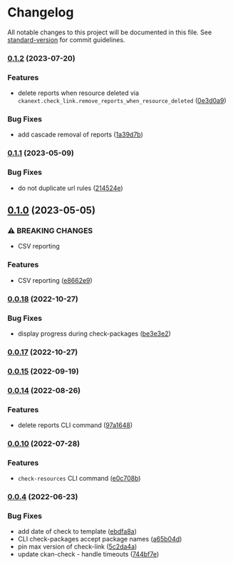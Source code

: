 # Changelog

All notable changes to this project will be documented in this file. See [standard-version](https://github.com/conventional-changelog/standard-version) for commit guidelines.

### [0.1.2](https://github.com/DataShades/ckanext-check-link/compare/v0.1.1...v0.1.2) (2023-07-20)


### Features

* delete reports when resource deleted via `ckanext.check_link.remove_reports_when_resource_deleted` ([0e3d0a9](https://github.com/DataShades/ckanext-check-link/commit/0e3d0a987c8d7d8daed627586867439adc26d5f5))


### Bug Fixes

* add cascade removal of reports ([1a39d7b](https://github.com/DataShades/ckanext-check-link/commit/1a39d7b07318336ba2fd42f1019ec51ad87c15de))

### [0.1.1](https://github.com/DataShades/ckanext-check-link/compare/v0.1.0...v0.1.1) (2023-05-09)


### Bug Fixes

* do not duplicate url rules ([214524e](https://github.com/DataShades/ckanext-check-link/commit/214524eb9d3095852e9bccdf9cc0724b6ee1dd1f))

## [0.1.0](https://github.com/DataShades/ckanext-check-link/compare/v0.0.18...v0.1.0) (2023-05-05)


### ⚠ BREAKING CHANGES

* CSV reporting

### Features

* CSV reporting ([e8662e9](https://github.com/DataShades/ckanext-check-link/commit/e8662e96d679e34bd02ab4cae5a40ee2b7e00fd7))

### [0.0.18](https://github.com/DataShades/ckanext-check-link/compare/v0.0.17...v0.0.18) (2022-10-27)


### Bug Fixes

* display progress during check-packages ([be3e3e2](https://github.com/DataShades/ckanext-check-link/commit/be3e3e27eda732ec6e8db68fdd008499ab7eae7f))

### [0.0.17](https://github.com/DataShades/ckanext-check-link/compare/v0.0.16...v0.0.17) (2022-10-27)

### [0.0.15](https://github.com/DataShades/ckanext-check-link/compare/v0.0.14...v0.0.15) (2022-09-19)

### [0.0.14](https://github.com/DataShades/ckanext-check-link/compare/v0.0.13...v0.0.14) (2022-08-26)


### Features

* delete reports CLI command ([97a1648](https://github.com/DataShades/ckanext-check-link/commit/97a164857fa581170707a94a941a5434a1648138))

### [0.0.10](https://github.com/DataShades/ckanext-check-link/compare/v0.0.9...v0.0.10) (2022-07-28)


### Features

* `check-resources` CLI command ([e0c708b](https://github.com/DataShades/ckanext-check-link/commit/e0c708bc01ede1f9057af1c47364ae143f9781f8))

### [0.0.4](https://github.com/DataShades/ckanext-check-link/compare/v0.0.1...v0.0.4) (2022-06-23)


### Bug Fixes

* add date of check to template ([ebdfa8a](https://github.com/DataShades/ckanext-check-link/commit/ebdfa8a790c4d567e2442651e9ff5210453f45fe))
* CLI check-packages accept package names ([a65b04d](https://github.com/DataShades/ckanext-check-link/commit/a65b04d03d4ef1e6863c0ad8c8ad53afaeeda309))
* pin max version of check-link ([5c2da4a](https://github.com/DataShades/ckanext-check-link/commit/5c2da4a022d1722317a04674a30e826858db0acd))
* update ckan-check - handle timeouts ([744bf7e](https://github.com/DataShades/ckanext-check-link/commit/744bf7e00405cf65a93c3d30469ec707d80555a9))
